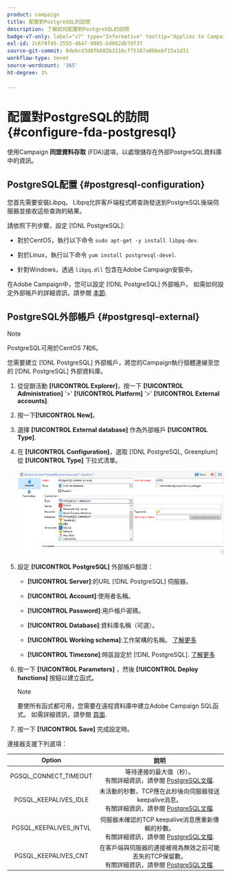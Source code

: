 ```yaml
---
product: campaign
title: 配置對PostgreSQL的訪問
description: 了解如何配置對PostgreSQL的訪問
badge-v7-only: label="v7" type="Informative" tooltip="Applies to Campaign Classic v7 only"
exl-id: 2c678f45-2555-4647-9885-bd002db7df37
source-git-commit: 8debcd3d8fb883b3316cf75187a86bebf15a1d31
workflow-type: tm+mt
source-wordcount: '365'
ht-degree: 1%

---
```


# 配置對PostgreSQL的訪問 {#configure-fda-postgresql}



使用Campaign **同盟資料存取** (FDA)選項，以處理儲存在外部PostgreSQL資料庫中的資訊。

## PostgreSQL配置 {#postgresql-configuration}

您首先需要安裝Libpq。 Libpq允許客戶端程式將查詢發送到PostgreSQL後端伺服器並接收這些查詢的結果。

請依照下列步驟，設定 [!DNL PostgreSQL]:

* 對於CentOS，執行以下命令 `sudo apt-get -y install libpq-dev`.

* 對於Linux，執行以下命令 `yum install postgresql-devel`.

* 針對Windows，透過 `libpq.dll` 包含在Adobe Campaign安裝中。

在Adobe Campaign中，您可以設定 [!DNL PostgreSQL] 外部帳戶。 如需如何設定外部帳戶的詳細資訊，請參閱 [本節](#postgresql-external).

## PostgreSQL外部帳戶 {#postgresql-external}

>[!NOTE]
>
> PostgreSQL可用於CentOS 7和6。

您需要建立 [!DNL PostgreSQL] 外部帳戶，將您的Campaign執行個體連線至您的 [!DNL PostgreSQL] 外部資料庫。

1. 從促銷活動 **[!UICONTROL Explorer]**，按一下 **[!UICONTROL Administration]** &#39;>&#39; **[!UICONTROL Platform]** &#39;>&#39; **[!UICONTROL External accounts]**.

1. 按一下&#x200B;**[!UICONTROL New]**。

1. 選擇 **[!UICONTROL External database]** 作為外部帳戶 **[!UICONTROL Type]**.

1. 在 **[!UICONTROL Configuration]**，選取 [!DNL PostgreSQL, Greenplum] 從 **[!UICONTROL Type]** 下拉式清單。

   ![](assets/postgresql_1.png)

1. 設定 **[!UICONTROL PostgreSQL]** 外部帳戶驗證：

   * **[!UICONTROL Server]**:的URL [!DNL PostgreSQL] 伺服器。

   * **[!UICONTROL Account]**:使用者名稱。

   * **[!UICONTROL Password]**:用戶帳戶密碼。

   * **[!UICONTROL Database]**:資料庫名稱（可選）。

   * **[!UICONTROL Working schema]**:工作架構的名稱。 [了解更多](https://www.postgresql.org/docs/current/ddl-schemas.html)

   * **[!UICONTROL Timezone]**:時區設定於 [!DNL PostgreSQL]. [了解更多](https://www.postgresql.org/docs/7.2/timezones.html)

1. 按一下 **[!UICONTROL Parameters]** ，然後 **[!UICONTROL Deploy functions]** 按鈕以建立函式。

   >[!NOTE]
   >
   >要使所有函式都可用，您需要在遠程資料庫中建立Adobe Campaign SQL函式。 如需詳細資訊，請參閱 [頁面](../../configuration/using/adding-additional-sql-functions.md).

1. 按一下 **[!UICONTROL Save]** 完成設定時。

連接器支援下列選項：

| Option | 說明 |
|:-:|:-:|
| PGSQL_CONNECT_TIMEOUT | 等待連接的最大值（秒）。 <br>有關詳細資訊，請參閱 [PostgreSQL文檔](https://www.postgresql.org/docs/12/libpq-connect.html#LIBPQ-CONNECT-CONNECT-TIMEOUT). |
| PGSQL_KEEPALIVES_IDLE | 未活動的秒數，TCP應在此秒後向伺服器發送keepalive消息。 <br>有關詳細資訊，請參閱 [PostgreSQL文檔](https://www.postgresql.org/docs/12/libpq-connect.html#LIBPQ-KEEPALIVES-IDLE). |
| PGSQL_KEEPALIVES_INTVL | 伺服器未確認的TCP keepalive消息應重新傳輸的秒數。  <br>有關詳細資訊，請參閱 [PostgreSQL文檔](https://www.postgresql.org/docs/12/libpq-connect.html#LIBPQ-KEEPALIVES-INTERVAL). |
| PGSQL_KEEPALIVES_CNT | 在客戶端與伺服器的連接被視為無效之前可能丟失的TCP保留數。 <br>有關詳細資訊，請參閱 [PostgreSQL文檔](https://www.postgresql.org/docs/12/libpq-connect.html#LIBPQ-KEEPALIVES-COUNT). |
